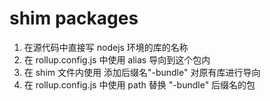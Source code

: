 # shim packages

1. 在源代码中直接写 nodejs 环境的库的名称
2. 在 rollup.config.js 中使用 alias 导向到这个包内
3. 在 shim 文件内使用 添加后缀名"-bundle" 对原有库进行导向
4. 在 rollup.config.js 中使用 path 替换 "-bundle" 后缀名的包
